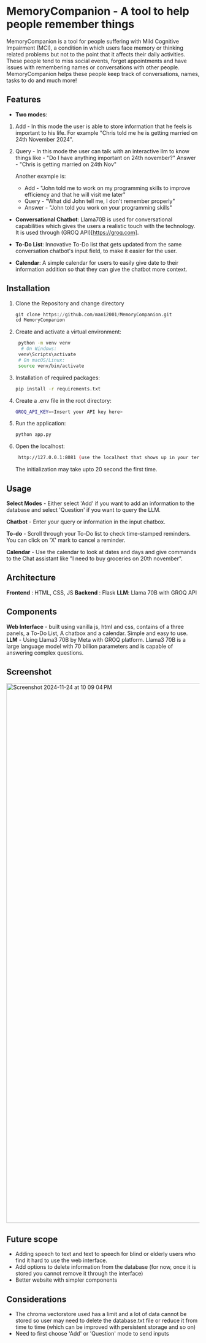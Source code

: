 # MemoryCompanion - A tool to help people remember things
MemoryCompanion is a tool for people suffering with Mild Cognitive Impairment (MCI), a condition in which users face memory or thinking related problems but not to the point that it affects their daily activities. These people tend to miss social events, forget appointments and have issues with remembering names or conversations with other people. MemoryCompanion helps these people keep track of conversations, names, tasks to do and much more!

## Features

* **Two modes**: 
1) Add - In this mode the user is able to store information that he feels is important to his life. For example "Chris told me he is getting married on 24th November 2024".
2) Query - In this mode the user can talk with an interactive llm to know things like - "Do I have anything important on 24th november?" Answer - "Chris is getting married on 24th Nov"
   
   Another example is:
   - Add - "John told me to work on my programming skills to improve efficiency and that he will visit me later"
   - Query - "What did John tell me, I don't remember properly"
   - Answer - "John told you work on your programming skills"


 * **Conversational Chatbot**:
   Llama70B is used for conversational capabilities which gives the users a realistic touch with the technology. It is used through (GROQ API)[https://groq.com].

 * **To-Do List**:
   Innovative To-Do list that gets updated from the same conversation chatbot's input field, to make it easier for the user.

 * **Calendar**:
   A simple calendar for users to easily give date to their information addition so that they can give the chatbot more context.

## Installation
1. Clone the Repository and change directory
   ```python
   git clone https://github.com/mani2001/MemoryCompanion.git
   cd MemoryCompanion
   ```
2. Create and activate a virtual environment:
   ```bash
    python -m venv venv
     # On Windows:
    venv\Scripts\activate
    # On macOS/Linux:
    source venv/bin/activate
   ```
3. Installation of required packages:
   ```bash
   pip install -r requirements.txt
   ```
4. Create a .env file in the root directory:
   ```bash
   GROQ_API_KEY=<Insert your API key here>
   ```
5. Run the application:
   ```bash
   python app.py
   ```
6. Open the localhost:
   ```bash
    http://127.0.0.1:8081 (use the localhost that shows up in your terminal in place of this
   ```
   The initialization may take upto 20 second the first time.
## Usage
**Select Modes** - Either select 'Add' if you want to add an information to the database and select 'Question' if you want to query the LLM.

**Chatbot** - Enter your query or information in the input chatbox.

**To-do** - Scroll through your To-Do list to check time-stamped reminders. You can click on 'X' mark to cancel a reminder.

**Calendar** - Use the calendar to look at dates and days and give commands to the Chat assistant like "I need to buy groceries on 20th november".

## Architecture
**Frontend** : HTML, CSS, JS
**Backend** : Flask
**LLM**: Llama 70B with GROQ API

## Components
**Web Interface** - built using vanilla js, html and css, contains of a three panels, a To-Do List, A chatbox and a calendar. Simple and easy to use.
**LLM** - Using Llama3 70B by Meta with GROQ platform. Llama3 70B is a large language model with 70 billion parameters and is capable of answering complex questions.

## Screenshot

<img width="1409" alt="Screenshot 2024-11-24 at 10 09 04 PM" src="https://github.com/user-attachments/assets/2597ff0b-d81d-47a2-abf0-82add8cc09bc">

## Future scope
- Adding speech to text and text to speech for blind or elderly users who find it hard to use the web interface.
- Add options to delete information from the database (for now, once it is stored you cannot remove it through the interface)
- Better website with simpler components

## Considerations
- The chroma vectorstore used has a limit and a lot of data cannot be stored so user may need to delete the database.txt file or reduce it from time to time (which can be improved with persistent storage and so on)
- Need to first choose 'Add' or 'Question' mode to send inputs
